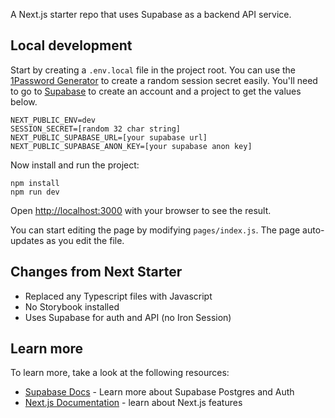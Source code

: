 A Next.js starter repo that uses Supabase as a backend API service.

## Local development

Start by creating a `.env.local` file in the project root. You can use the [1Password Generator](https://1password.com/password-generator/) to create a random session secret easily. You'll need to go to [Supabase](https://supabase.com/) to create an account and a project to get the values below.

```
NEXT_PUBLIC_ENV=dev
SESSION_SECRET=[random 32 char string]
NEXT_PUBLIC_SUPABASE_URL=[your supabase url]
NEXT_PUBLIC_SUPABASE_ANON_KEY=[your supabase anon key]
```

Now install and run the project:

```
npm install
npm run dev
```

Open [http://localhost:3000](http://localhost:3000) with your browser to see the result.

You can start editing the page by modifying `pages/index.js`. The page auto-updates as you edit the file.

## Changes from Next Starter

- Replaced any Typescript files with Javascript
- No Storybook installed
- Uses Supabase for auth and API (no Iron Session)

## Learn more

To learn more, take a look at the following resources:

- [Supabase Docs](https://supabase.com/docs) - Learn more about Supabase Postgres and Auth
- [Next.js Documentation](https://nextjs.org/docs) - learn about Next.js features
